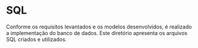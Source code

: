# SQL

Conforme os requisitos levantados e os modelos desenvolvidos, é realizado a implementação do banco de dados. Este diretório apresenta os arquivos SQL criados e utilizados.
